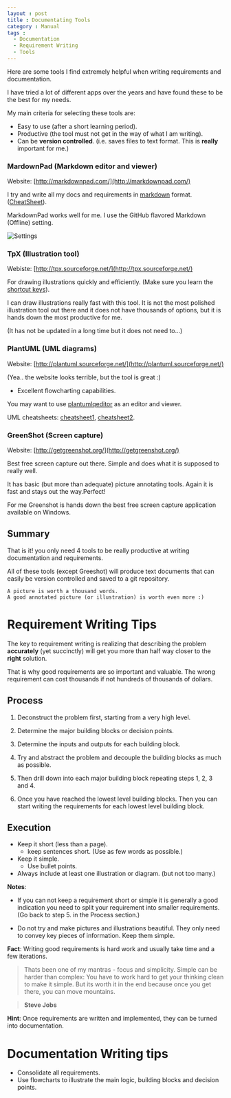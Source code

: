 ```yaml
---
layout : post
title : Documentating Tools
category : Manual
tags :
  - Documentation
  - Requirement Writing
  - Tools
---
```


Here are some tools I find extremely helpful when writing requirements and documentation.

I have tried a lot of different apps over the years and have found these to be the best for my needs.

My main criteria for selecting these tools are:
- Easy to use (after a short learning period).
- Productive (the tool must not get in the way of what I am writing).
- Can be **version controlled**. (i.e. saves files to text format. This is **really** important for me.)

### MardownPad (Markdown editor and viewer)

Website: [http://markdownpad.com/](http://markdownpad.com/)

I try and write all my docs and requirements in [markdown](http://daringfireball.net/projects/markdown/syntax) format. ([CheatSheet](https://github.com/adam-p/markdown-here/wiki/Markdown-Cheatsheet)).

MarkdownPad works well for me. I use the GitHub flavored Markdown (Offline) setting.

![Settings]({{site.url}}/img/DocumentingTools/markdownPadSettings.png)

### TpX (Illustration tool)

Webiste: [http://tpx.sourceforge.net/](http://tpx.sourceforge.net/)

For drawing illustrations quickly and efficiently. (Make sure you learn the [shortcut keys](http://tpx.sourceforge.net/tpx_using_mouse_for_editing.htm)).

I can draw illustrations really fast with this tool. It is not the most polished illustration tool out there and it does not have thousands of options, but it is hands down the most productive for me.

(It has not be updated in a long time but it does not need to...)

### PlantUML (UML diagrams)

Website: [http://plantuml.sourceforge.net/](http://plantuml.sourceforge.net/)

(Yea.. the website looks terrible, but the tool is great :)

- Excellent flowcharting capabilities.

You may want to use [plantumlqeditor](http://sourceforge.net/projects/plantumlqeditor/) as an editor and viewer.

UML cheatsheets: [cheatsheet1](http://loufranco.com/wp-content/uploads/2012/11/cheatsheet.pdf), [cheatsheet2](http://www.digilife.be/quickreferences/QRC/UML%20Reference%20Card.pdf).

### GreenShot (Screen capture)

Website: [http://getgreenshot.org/](http://getgreenshot.org/)

Best free screen capture out there. Simple and does what it is supposed to really well.

It has basic (but more than adequate) picture annotating tools. 
Again it is fast and stays out the way.Perfect!

For me Greenshot is hands down the best free screen capture application available on Windows.

## Summary

That is it! you only need 4 tools to be really productive at writing documentation and requirements.

All of these tools (except Greeshot) will produce text documents that can easily be version controlled and saved to a git repository.

```
A picture is worth a thousand words.
A good annotated picture (or illustration) is worth even more :)
```


# Requirement Writing Tips

The key to requirement writing is realizing that describing the problem **accurately** (yet succinctly) will get you more than half way closer to the **right** solution.

That is why good requirements are so important and valuable. The wrong requirement can cost thousands if not hundreds of thousands of dollars. 

## Process

1. Deconstruct the problem first, starting from a very high level.
2. Determine the major building blocks or decision points.
3. Determine the inputs and outputs for each building block.
4. Try and abstract the problem and decouple the building blocks as much as possible.
5. Then drill down into each major building block repeating steps 1, 2, 3 and 4.

6. Once you have reached the lowest level building blocks. Then you can start writing the requirements for each lowest level building block.

## Execution

- Keep it short (less than a page).
	- keep sentences short. (Use as few words as possible.)
- Keep it simple.
	- Use bullet points.
- Always include at least one illustration or diagram. (but not too many.)

**Notes**:

- If you can not keep a requirement short or simple it is generally a good indication you need to split your requirement into smaller requirements. (Go back to step 5. in the Process section.)

- Do not try and make pictures and illustrations beautiful. They only need to convey key pieces of information. Keep them simple.

**Fact**: Writing good requirements is hard work and usually take time and a few iterations.

> Thats been one of my mantras - focus and simplicity. Simple can be harder than complex: You have to work hard to get your thinking clean to make it simple. But its worth it in the end because once you get there, you can move mountains.

> **Steve Jobs**


**Hint**: Once requirements are written and implemented, they can be turned into documentation.

# Documentation Writing tips

- Consolidate all requirements.
- Use flowcharts to illustrate the main logic, building blocks and decision points.